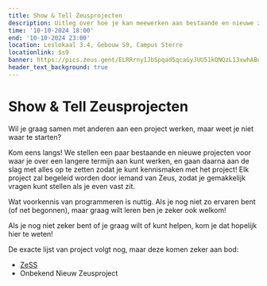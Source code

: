 ```yaml
---
title: Show & Tell Zeusprojecten
description: Uitleg over hoe je kan meewerken aan bestaande en nieuwe zeusprojecten
time: '10-10-2024 18:00'
end: '10-10-2024 23:00'
location: Leslokaal 3.4, Gebouw S9, Campus Sterre
locationlink: $s9
banner: https://pics.zeus.gent/ELRRrny1JbSpqad5qcaGyJUU51kQNQzL13xwhABq.jpg
header_text_background: true
---
```


# Show & Tell Zeusprojecten
Wil je graag samen met anderen aan een project werken, maar weet je niet waar te starten?

Kom eens langs! We stellen een paar bestaande en nieuwe projecten voor waar je over een langere termijn aan kunt werken, en gaan daarna aan de slag met alles op te zetten zodat je kunt kennismaken met het project! Elk project zal begeleid worden door iemand van Zeus, zodat je gemakkelijk vragen kunt stellen als je even vast zit.

Wat voorkennis van programmeren is nuttig. Als je nog niet zo ervaren bent (of net begonnen), maar graag wilt leren ben je zeker ook welkom!

Als je nog niet zeker bent of je graag wilt of kunt helpen, kom je dat hopelijk hier te weten!

De exacte lijst van project volgt nog, maar deze komen zeker aan bod:

- [ZeSS](https://github.com/zeusWPI/zess)
- Onbekend Nieuw Zeusproject


